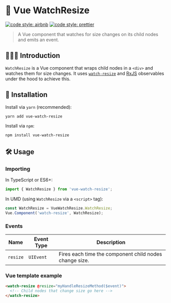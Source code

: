 # 👀 Vue WatchResize

[![code style: airbnb](https://img.shields.io/badge/code%20style-airbnb-blue.svg?style=flat)](https://github.com/airbnb/javascript)
[![code style: prettier](https://img.shields.io/badge/code_style-prettier-ff69b4.svg?style=flat)](https://github.com/prettier/prettier)

> A Vue component that watches for size changes on its child nodes and emits an event.

## 💁🏼‍♂️ Introduction

`WatchResize` is a Vue component that wraps child nodes in a `<div>` and watches them for size changes. It uses [`watch-resize`](https://github.com/smithki/watch-resize) and [RxJS](https://github.com/ReactiveX/rxjs) observables under the hood to achieve this.

## 🔗 Installation

Install via `yarn` (recommended):

```sh
yarn add vue-watch-resize
```

Install via `npm`:

```sh
npm install vue-watch-resize
```

## 🛠️ Usage

### Importing

In TypeScript or ES6+:

```ts
import { WatchResize } from 'vue-watch-resize';
```

In UMD (using `WatchResize` via a `<script>` tag):

```js
const WatchResize = VueWatchResize.WatchResize;
Vue.Component('watch-resize', WatchResize);
```

### Events

| Name | Event Type | Description |
| --- | --- | --- |
| `resize` | `UIEvent` | Fires each time the component child nodes change size. |

### Vue template example

```html
<watch-resize @resize="myHandleResizeMethod($event)">
  <!-- Child nodes that change size go here -->
</watch-resize>
```
